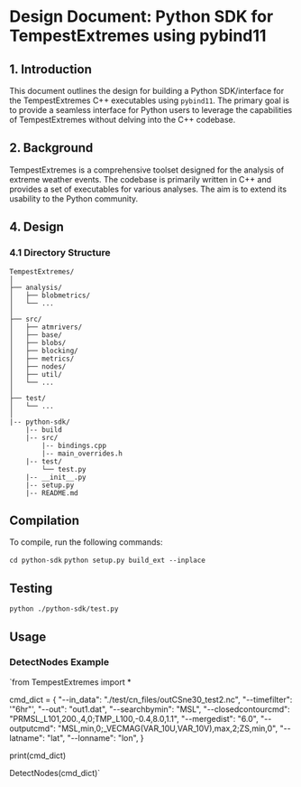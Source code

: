 # Design Document: Python SDK for TempestExtremes using pybind11

## 1. Introduction

This document outlines the design for building a Python SDK/interface for the TempestExtremes C++ executables using `pybind11`. The primary goal is to provide a seamless interface for Python users to leverage the capabilities of TempestExtremes without delving into the C++ codebase.

## 2. Background

TempestExtremes is a comprehensive toolset designed for the analysis of extreme weather events. The codebase is primarily written in C++ and provides a set of executables for various analyses. The aim is to extend its usability to the Python community.

## 4. Design

### 4.1 Directory Structure

```
TempestExtremes/
│
├── analysis/
│   ├── blobmetrics/
│   └── ...
│
├── src/
│   ├── atmrivers/
│   ├── base/
│   ├── blobs/
│   ├── blocking/
│   ├── metrics/
│   ├── nodes/
│   ├── util/
│   └── ...
│
├── test/
│   └── ...
│
|-- python-sdk/
    |-- build
    |-- src/
        |-- bindings.cpp
        |-- main_overrides.h
    |-- test/
        └── test.py
    |-- __init__.py
    |-- setup.py
    |-- README.md
```

## Compilation

To compile, run the following commands:

`cd python-sdk`
`python setup.py build_ext --inplace`

## Testing
`python ./python-sdk/test.py`

## Usage 

### DetectNodes Example
`from TempestExtremes import *

cmd_dict = {
    "--in_data": "./test/cn_files/outCSne30_test2.nc",
    "--timefilter": '"6hr"',
    "--out": "out1.dat",
    "--searchbymin": "MSL",
    "--closedcontourcmd": "PRMSL_L101,200.,4,0;TMP_L100,-0.4,8.0,1.1",
    "--mergedist": "6.0",
    "--outputcmd": "MSL,min,0;_VECMAG(VAR_10U,VAR_10V),max,2;ZS,min,0",
    "--latname": "lat",
    "--lonname": "lon",
}

print(cmd_dict)

DetectNodes(cmd_dict)`
